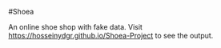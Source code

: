#Shoea

An online shoe shop with fake data.
Visit https://hosseinydgr.github.io/Shoea-Project to see the output.
